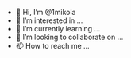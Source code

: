 - 👋 Hi, I’m @1mikola
- 👀 I’m interested in ...
- 🌱 I’m currently learning ...
- 💞️ I’m looking to collaborate on ...
- 📫 How to reach me ...

<!---
1mikola/1mikola is a ✨ special ✨ repository because its `README.md` (this file) appears on your GitHub profile.
You can click the Preview link to take a look at your changes.
--->
